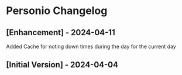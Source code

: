 # Personio Changelog

## [Enhancement] - 2024-04-11

Added Cache for noting down times during the day for the current day

## [Initial Version] - 2024-04-04
